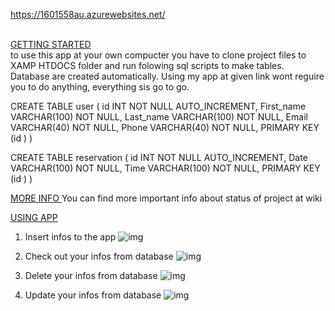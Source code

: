 https://1601558au.azurewebsites.net/

<u><br> GETTING STARTED </br></u>
to use this app at your own compucter you have to clone project files to XAMP HTDOCS folder and run folowing sql scripts to make tables. Database are created automatically. Using my app at given link wont reguire you to do anything, everything sis go to go.

CREATE TABLE user (
id INT NOT NULL AUTO_INCREMENT,
   First_name VARCHAR(100) NOT NULL,
   Last_name VARCHAR(100) NOT NULL,
   Email VARCHAR(40) NOT NULL,
   Phone VARCHAR(40) NOT NULL,
   PRIMARY KEY (id )
)

CREATE TABLE reservation (
id INT NOT NULL AUTO_INCREMENT,
   Date VARCHAR(100) NOT NULL,
   Time VARCHAR(100) NOT NULL,
	PRIMARY KEY (id )
)

<u>MORE INFO </u>
You can find more important info about status of project at wiki 



<u>USING APP </u>
1. Insert infos to the app
![img](https://i.imgur.com/sJE9EA3.png)

2. Check out your infos from database
![img](https://i.imgur.com/v0fE7Lf.png)

3. Delete your infos from database
![img](https://i.imgur.com/BUsSmcm.png)

4. Update your infos from database
![img](https://i.imgur.com/CxztXF7.png)
